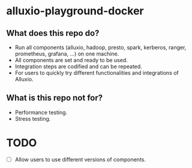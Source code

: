 # alluxio-playground-docker

## What does this repo do?
* Run all components (alluxio, hadoop, presto, spark, kerberos, ranger, prometheus, grafana, ...) on one machine.
* All components are set and ready to be used.
* Integration steps are codified and can be repeated.
* For users to quickly try different functionalities and integrations of Alluxio.

## What is this repo not for?
* Performance testing.
* Stress testing.

# TODO
- [ ] Allow users to use different versions of components.